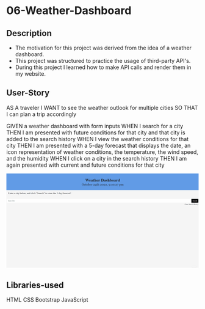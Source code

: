# 06-Weather-Dashboard

## Description

- The motivation for this project was derived from the idea of a weather dashboard.
- This project was structured to practice the usage of third-party API's.
- During this project I learned how to make API calls and render them in my website.

## User-Story

AS A traveler
I WANT to see the weather outlook for multiple cities
SO THAT I can plan a trip accordingly

GIVEN a weather dashboard with form inputs
WHEN I search for a city
THEN I am presented with future conditions for that city and that city is added to the search history
WHEN I view the weather conditions for that city
THEN I am presented with a 5-day forecast that displays the date, an icon representation of weather conditions, the temperature, the wind speed, and the humidity
WHEN I click on a city in the search history
THEN I am again presented with current and future conditions for that city

![Alt text](/assets/img/Animation.gif)

## Libraries-used

HTML
CSS
Bootstrap
JavaScript
